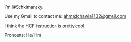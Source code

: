 I’m @Schkimansky.

Use my Gmail to contact me: ahmadchawla1432@gmail.com

I think the HCF instruction is pretty cool

Pronouns: He/Him
